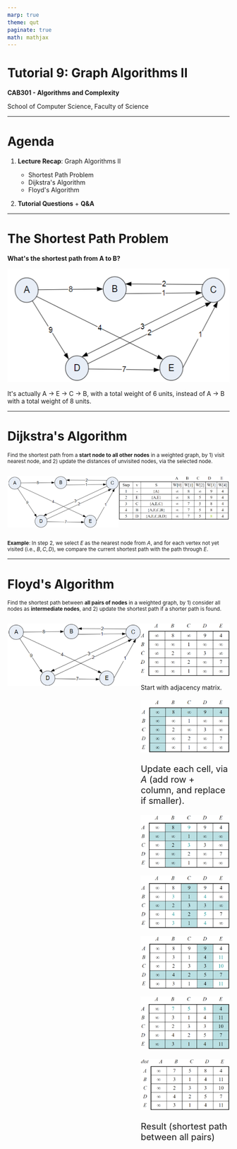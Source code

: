 ```yaml
---
marp: true
theme: qut
paginate: true
math: mathjax
---
```


<script src="./themes/cycle.js"></script>

<!-- 
_backgroundImage: url('backgrounds/Title.PNG')
_class: title
 -->

# Tutorial 9: Graph Algorithms II

**CAB301 - Algorithms and Complexity**

School of Computer Science, Faculty of Science

---
<!-- 
footer: '**CAB301 - Algorithms and Complexity**<br>School of Computer Science, Faculty of Science'
-->

# Agenda

1. **Lecture Recap**: Graph Algorithms II
   - Shortest Path Problem
   - Dijkstra's Algorithm
   - Floyd's Algorithm

2. **Tutorial Questions** + **Q&A**

---

# The Shortest Path Problem

**What's the shortest path from A to B?**

![alt text](./backgrounds/shortest_path_problem.png)

It's actually A → E → C → B, with a total weight of 6 units, instead of A → B with a total weight of 8 units.

---

# Dijkstra's Algorithm

<small>

Find the shortest path from a **start node to all other nodes** in a weighted graph, by 1) visit nearest node, and 2) update the distances of unvisited nodes, via the selected node.

</small>

<div style="display: flex">

<div style="flex: 0.5">

![alt text](./backgrounds/example_graph.png)

</div>

<div style="flex: 0.5">

![alt text](./backgrounds/dijkstra_table.png)

</div>

</div>

<small>

**Example**: In step 2, we select $E$ as the nearest node from $A$, and for each vertex not yet visited (i.e., $B,C,D$), we compare the current shortest path with the path through $E$.

</small>

---

# Floyd's Algorithm

<small>

Find the shortest path between **all pairs of nodes** in a weighted graph, by 1) consider all nodes as **intermediate nodes**, and 2) update the shortest path if a shorter path is found.

</small>

<div style="display: flex">

<div style="flex: 0.6">

![alt text](./backgrounds/example_graph.png)

</div>

<div style="flex: 0.4" class="cycle">

<div>

![alt text](./backgrounds/floyd_1.png)

Start with adjacency matrix.

</div>

<div style="font-size: 20px">

![alt text](./backgrounds/floyd_2.png)

Update each cell, via $A$ (add row + column, and replace if smaller).

</div>

<div>

![alt text](./backgrounds/floyd_3.png)

</div>

<div>

![alt text](./backgrounds/floyd_4.png)

</div>

<div>

![alt text](./backgrounds/floyd_5.png)

</div>

<div>

![alt text](./backgrounds/floyd_6.png)

</div>

<div style="font-size: 20px">

![alt text](./backgrounds/floyd_7.png)

Result (shortest path between all pairs)

</div>

</div>